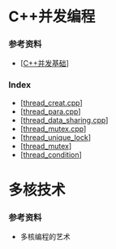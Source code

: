 # C++并发编程

### 参考资料

* [[C++并发基础](https://www.bilibili.com/video/BV1Yb411L7ak?from=search&seid=9741727401638476396)]

### Index

* [[thread_creat.cpp](../src/C++ConCurrency/thread_creat.cpp)]
* [[thread_para.cpp](../src/C++ConCurrency/thread_para.cpp)]
* [[thread_data_sharing.cpp](../src/C++ConCurrency/thread_data_sharing.cpp)]
* [[thread_mutex.cpp](../src/C++ConCurrency/thread_mutex.cpp)]
* [[thread_unique_lock](../src/C++ConCurrency/thread_unique_lock.cpp)]
* [[thread_mutex](../src/C++ConCurrency/thread_mutex.cpp)]
* [[thread_condition](../src/C++ConCurrency/thread_condition.cpp)]





# 多核技术

### 参考资料

* 多核编程的艺术

